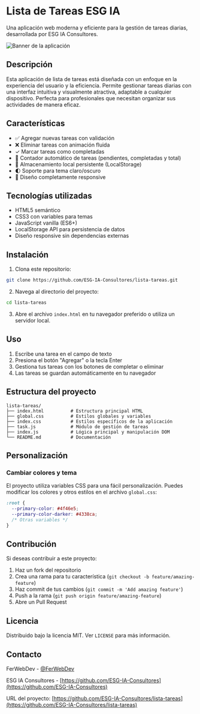 # Lista de Tareas ESG IA

Una aplicación web moderna y eficiente para la gestión de tareas diarias, desarrollada por ESG IA Consultores.

![Banner de la aplicación](https://api.placeholder.com/1200/630)

## Descripción

Esta aplicación de lista de tareas está diseñada con un enfoque en la experiencia del usuario y la eficiencia. Permite gestionar tareas diarias con una interfaz intuitiva y visualmente atractiva, adaptable a cualquier dispositivo. Perfecta para profesionales que necesitan organizar sus actividades de manera eficaz.

## Características

- ✅ Agregar nuevas tareas con validación
- ❌ Eliminar tareas con animación fluida
- ✓ Marcar tareas como completadas 
- 🔢 Contador automático de tareas (pendientes, completadas y total)
- 💾 Almacenamiento local persistente (LocalStorage)
- 🌓 Soporte para tema claro/oscuro
- 📱 Diseño completamente responsive

## Tecnologías utilizadas

- HTML5 semántico
- CSS3 con variables para temas
- JavaScript vanilla (ES6+)
- LocalStorage API para persistencia de datos
- Diseño responsive sin dependencias externas

## Instalación

1. Clona este repositorio:
```bash
git clone https://github.com/ESG-IA-Consultores/lista-tareas.git
```

2. Navega al directorio del proyecto:
```bash
cd lista-tareas
```

3. Abre el archivo `index.html` en tu navegador preferido o utiliza un servidor local.

## Uso

1. Escribe una tarea en el campo de texto
2. Presiona el botón "Agregar" o la tecla Enter
3. Gestiona tus tareas con los botones de completar o eliminar
4. Las tareas se guardan automáticamente en tu navegador

## Estructura del proyecto

```
lista-tareas/
├── index.html          # Estructura principal HTML
├── global.css          # Estilos globales y variables
├── index.css           # Estilos específicos de la aplicación
├── task.js             # Módulo de gestión de tareas
├── index.js            # Lógica principal y manipulación DOM
└── README.md           # Documentación
```

## Personalización

### Cambiar colores y tema

El proyecto utiliza variables CSS para una fácil personalización. Puedes modificar los colores y otros estilos en el archivo `global.css`:

```css
:root {
  --primary-color: #4f46e5;
  --primary-color-darker: #4338ca;
  /* Otras variables */
}
```

## Contribución

Si deseas contribuir a este proyecto:

1. Haz un fork del repositorio
2. Crea una rama para tu característica (`git checkout -b feature/amazing-feature`)
3. Haz commit de tus cambios (`git commit -m 'Add amazing feature'`)
4. Push a la rama (`git push origin feature/amazing-feature`)
5. Abre un Pull Request

## Licencia

Distribuido bajo la licencia MIT. Ver `LICENSE` para más información.

## Contacto

FerWebDev - [@FerWebDev](https://github.com/FerWebDev)

ESG IA Consultores - [https://github.com/ESG-IA-Consultores](https://github.com/ESG-IA-Consultores)

URL del proyecto: [https://github.com/ESG-IA-Consultores/lista-tareas](https://github.com/ESG-IA-Consultores/lista-tareas)